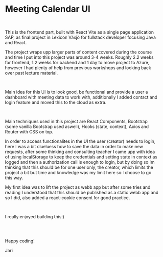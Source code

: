 <h1>Meeting Calendar UI</h1>
<br/>
<p>This is the frontend part, built with React Vite as a single page application SAP, as final project in Lexicon Växjö for fullstack developer focusing Java and React.</p>
<p>The project wraps upp larger parts of content covered during the course and time I put into this project was around 3-4 weeks. Roughly 2.2 weeks for frontend, 1.2 weeks for backend and 1 day to move project to Azure, however I had plenty of help from previous workshops and looking back over past lecture material.</p>
<br/>
<p>Main idea for this UI is to look good, be functional and provide a user a dashboard with meeting data to work with, additionally I added contact and login feature and moved this to the cloud as extra.<p/>
<br/>
<p>Main techniques used in this project are React Components, Bootstrap (some vanilla Bootstrap used aswell), Hooks (state, context), Axios and Router with CSS on top.</p>
<p>In order to access functionalites in the UI the user (creator) needs to login, here I was a bit clueluess how to save the data in order to make new requests, after some thinking and consulting teacher I came upp with idea of using localStorage to keep the credentials and setting state in context as logged and then a authorization call is enough to login, but by doing so Im thinking that this should be for one user only, the creator, which limits the project a bit but time and knowledge was my limit here so I choose to go this way.</p>
<p>My first idea was to lift the project as webb app but after some tries and reading I understood that this should be published as a static webb app and so I did, also added a react-cookie consent for good practice.</p>
<br/>
<p>I really enjoyed building this:)</p>
<br/>
<br/>
<p>Happy coding!</p>
<p>Jari</p>
